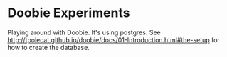 # Doobie Experiments

Playing around with Doobie. It's using postgres. See http://tpolecat.github.io/doobie/docs/01-Introduction.html#the-setup
for how to create the database.
